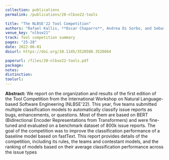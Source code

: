 ```yaml
---
collection: publications
permalink: /publications/20-nlbse22-tools

title: "The NLBSE'22 Tool Competition"
authors: "Rafael Kallis, **Oscar Chaparro**, Andrea Di Sorbo, and Sebastiano Panichella"
venue_key: "nlbse21"
track: Tool competition summary
pages: "25-28"
date: 2022-06-01
doiurl: https://doi.org/10.1145/3528588.3528664

paperurl: /files/20-nlbse22-tools.pdf
package: 
notes: 
distinction: 
toolurl: 
---
```


**Abstract:** We report on the organization and results of the first edition of the Tool Competition from the International Workshop on Natural Language-based Software Engineering (NLBSE'22). This year, five teams submitted multiple classification models to automatically classify issue reports as bugs, enhancements, or questions. Most of them are based on BERT (Bidirectional Encoder Representations from Transformers) and were fine-tuned and evaluated on a benchmark dataset of 800k issue reports. The goal of the competition was to improve the classification performance of a baseline model based on fastText. This report provides details of the competition, including its rules, the teams and contestant models, and the ranking of models based on their average classification performance across the issue types